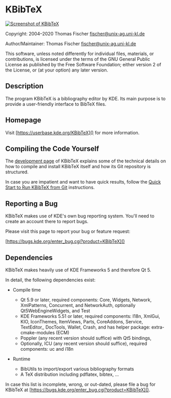 # KBibTeX

[![Screenshot of KBibTeX](https://userbase.kde.org/images.userbase/thumb/7/7f/20150602-kbibtex-kf5.png/320px-20150602-kbibtex-kf5.png)](https://userbase.kde.org/images.userbase/7/7f/20150602-kbibtex-kf5.png)

Copyright: 2004–2020 Thomas Fischer <fischer@unix-ag.uni-kl.de>

Author/Maintainer: Thomas Fischer <fischer@unix-ag.uni-kl.de>

This software, unless noted differently for individual files, materials,
or contributions, is licensed under the terms of the GNU General Public
License as published by the Free Software Foundation; either version 2
of the License, or (at your option) any later version.


## Description

The program KBibTeX is a bibliography editor by KDE. Its main
purpose is to provide a user-friendly interface to BibTeX files.


## Homepage

Visit [https://userbase.kde.org/KBibTeX]() for more information.


## Compiling the Code Yourself

The [development page](https://userbase.kde.org/KBibTeX/Development)
of KBibTeX explains some of the technical details on how to compile
and install KBibTeX itself and how its Git repository is structured.

In case you are impatient and want to have quick results, follow the
[Quick Start to Run KBibTeX from Git](https://userbase.kde.org/KBibTeX/Development#Quick_Start_to_Run_KBibTeX_from_Git) instructions.


## Reporting a Bug

KBibTeX makes use of KDE's own bug reporting system. You'll need
to create an account there to report bugs.

Please visit this page to report your bug or feature request:

[https://bugs.kde.org/enter_bug.cgi?product=KBibTeX]()


## Dependencies

KBibTeX makes heavily use of KDE Frameworks 5 and therefore Qt 5.

In detail, the following dependencies exist:

* Compile time
    - Qt 5.9 or later,
      required components: Core, Widgets, Network, XmlPatterns,
      Concurrent, and NetworkAuth,
      optionally Qt5WebEngineWidgets,
      and Test
    - KDE Frameworks 5.51 or later,
      required components: I18n, XmlGui, KIO, IconThemes, ItemViews,
      Parts, CoreAddons, Service, TextEditor,, DocTools, Wallet, Crash,
      and has helper package: extra-cmake-modules (ECM)
    - Poppler (any recent version should suffice) with Qt5 bindings,
    - Optionally, ICU (any recent version should suffice),
      required components: uc and i18n

* Runtime
    - BibUtils to import/export various bibliography formats
    - A TeX distribution including pdflatex, bibtex, ...

In case this list is incomplete, wrong, or out-dated, please file
a bug for KBibTeX at [https://bugs.kde.org/enter_bug.cgi?product=KBibTeX]().
